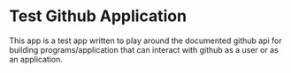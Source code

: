 # Test Github Application

This app is a test app written to play around the documented github api for building programs/application that can interact with github as a user or as an application.

